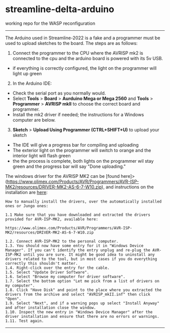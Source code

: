 # streamline-delta-arduino
working repo for the WASP reconfiguration

____________________________________________________

The Arduino used in Streamline-2022 is a fake and a programmer must be used to upload sketches to the board.
The steps are as follows:
1. Connect the programmer to the CPU where the AVRISP mk2 is connected to the cpu and the arduino board is powered with its 5v USB. 
- if everything is correctly configured, the light on the programmer will light up green
2. In the Arduino IDE:
- Check the serial port as you normally would.
- Select **Tools** > **Board** > **Aurduino Mega or Mega 2560** and **Tools** > **Programmer** > **AVRISP mkII** to choose the correct board and programmer.
- Install the mk2 driver if needed; the instructions for a Windows computer are below.
3. **Sketch** > **Upload Using Programmer (CTRL+SHIFT+U)** to upload your sketch
- The IDE will give a progress bar for compiling and uploading
- The exterior light on the programmer will switch to orange and the interior light will flash green
- the the process is complete, both lights on the programmer wil stay green and the progress bar will say "Done uploading."



The windows driver for the AVRISP MK2 can be [found here]>(https://www.olimex.com/Products/AVR/Programmers/AVR-ISP-MK2/resources/DRIVER-MK2-AS-6-7-W10.zip), and instructions on the installation are [here](https://www.olimex.com/forum/index.php?topic=5975.0):

    How to manually install the drivers, over the automatically installed ones or Jungo ones:

    1.1 Make sure that you have downloaded and extracted the drivers provided for AVR-ISP-MK2, available here:

    https://www.olimex.com/Products/AVR/Programmers/AVR-ISP-MK2/resources/DRIVER-MK2-AS-6-7-W10.zip

    1.2. Connect AVR-ISP-MK2 to the personal computer.
    1.3. You should now have some entry for it in "Windows Device Manager". If you can't identify the entry unplug and re-plug the AVR-ISP-MK2 until you are sure. It might be good idea to uninstall any drivers related to the tool, but in most cases if you do everything correctly this shouldn't matter.
    1.4. Right-click over the entry for the cable.
    1.5. Select "Update Driver Software".
    1.6. Select "Browse my computer for driver software".
    1.7. Select the bottom option "Let me pick from a list of drivers on my computer".
    1.8. Click "Have Disk" and point to the place where you extracted the drivers from the archive and select "AVRISP_mkII.inf" then click "Open".
    1.9. Select "Next", and if a warning pops up select "Install Anyway" and after installation close the window.
    1.10. Inspect the new entry in "Windows Device Manager" after the driver installation and ensure that there are no errors or warnings.
    1.11. Test again.

____________________________________________________
